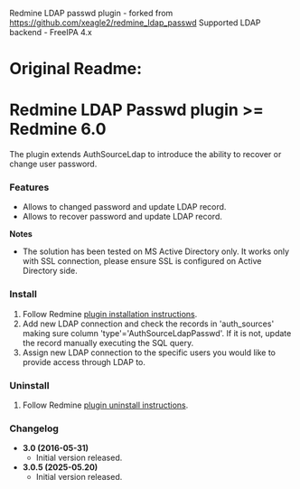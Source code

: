 Redmine LDAP passwd plugin - forked from https://github.com/xeagle2/redmine_ldap_passwd
Supported LDAP backend - FreeIPA 4.x

Original Readme:
=================

# Redmine LDAP Passwd plugin >= Redmine 6.0

The plugin extends AuthSourceLdap to introduce the ability to recover or change user password.

### Features

* Allows to changed password and update LDAP record.
* Allows to recover password and update LDAP record.

**Notes**

* The solution has been tested on MS Active Directory only. It works only with SSL connection, please ensure SSL is configured on Active Directory side.

### Install

1. Follow Redmine [plugin installation instructions](http://www.redmine.org/projects/redmine/wiki/Plugins#Installing-a-plugin).
2. Add new LDAP connection and check the records in 'auth_sources' making sure column 'type'='AuthSourceLdapPasswd'. If it is not, update the record manually executing the SQL query.
3. Assign new LDAP connection to the specific users you would like to provide access through LDAP to.

### Uninstall

1. Follow Redmine [plugin uninstall instructions](http://www.redmine.org/projects/redmine/wiki/Plugins#Uninstalling-a-plugin).

### Changelog

* **3.0 (2016-05-31)**
    * Initial version released.
* **3.0.5 (2025-05.20)**
    * Initial version released.
    